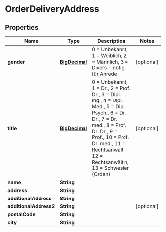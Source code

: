 # OrderDeliveryAddress

## Properties
Name | Type | Description | Notes
------------ | ------------- | ------------- | -------------
**gender** | [**BigDecimal**](BigDecimal.md) | 0 &#x3D; Unbekannt, 1 &#x3D; Weiblich, 2 &#x3D; Männlich, 3 &#x3D; Divers - nötig für Anrede |  [optional]
**title** | [**BigDecimal**](BigDecimal.md) | 0 &#x3D; Unbekannt, 1 &#x3D; Dr., 2 &#x3D; Prof. Dr., 3 &#x3D; Dipl. Ing., 4 &#x3D; Dipl. Med., 5 &#x3D; Dipl. Psych., 6 &#x3D; Dr. Dr., 7 &#x3D; Dr. med., 8 &#x3D; Prof. Dr. Dr., 9 &#x3D; Prof., 10 &#x3D; Prof. Dr. med., 11 &#x3D; Rechtsanwalt, 12 &#x3D; Rechtsanwältin, 13 &#x3D; Schwester (Orden) |  [optional]
**name** | **String** |  | 
**address** | **String** |  | 
**additionalAddress** | **String** |  | 
**additionalAddress2** | **String** |  |  [optional]
**postalCode** | **String** |  | 
**city** | **String** |  | 
